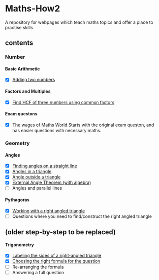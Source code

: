 # Maths-How2
A repository for webpages which teach maths topics and offer a place to practise skills

## contents
### Number
#### Basic Arithmetic
- [x] [Adding two numbers](https://samir70.github.io/Maths-How2/Number/basicArithmetic/addingNumbers.html)
#### Factors and Multiples
- [x] [Find HCF of three numbers using common factors](https://samir70.github.io/Maths-How2/Number/FactorsAndMultiples/HCFfromCF.html)
#### Exam questons
- [x] [The wages of Maths World](https://samir70.github.io/Maths-How2/Number/examQs/wagesOfMathWorld.html) Starts with the original exam queston, and has easier questions with necessary maths.

### Geometry
#### Angles
- [x] [Finding angles on a straight line](https://samir70.github.io/Maths-How2/Geometry/Angles/anglesOnAStr8Line.html)
- [x] [Angles in a triangle](https://samir70.github.io/Maths-How2/Geometry/Angles/anglesInATriangle.html)
- [x] [Angle outside a triangle](https://samir70.github.io/Maths-How2/Geometry/Angles/angleOutsideTriangle.html)
- [x] [External Angle Theorem (with algebra)](https://samir70.github.io/Maths-How2/Geometry/Angles/externalAngleAlgebra.html) 
- [ ] Angles and parallel lines
 
#### Pythagoras
- [x] [Working with a right angled triangle](https://samir70.github.io/Maths-How2/Geometry/Pythagoras/Pythagoras.html)
- [ ] Questions where you need to find/construct the right angled triangle

## (older step-by-step to be replaced)
#### Trigonometry
- [x] [Labeling the sides of a right-angled triangle](https://samir70.github.io/Maths-How2/Geometry/Trigonometry/LableSides.html)
- [x] [Choosing the right formula for the question](https://samir70.github.io/Maths-How2/Geometry/Trigonometry/SelectFunction.html)
- [ ] Re-arranging the formula
- [ ] Answering a full question
